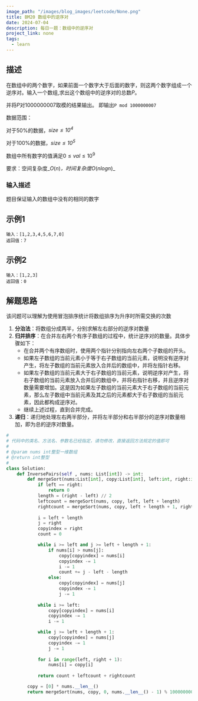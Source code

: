 ```yaml
---
image_path: "/images/blog_images/leetcode/None.png"
title: BM20 数组中的逆序对
date: 2024-07-04
description: 每日一题：数组中的逆序对
project_link: none
tags:
  - learn
---
```

## 描述

在数组中的两个数字，如果前面一个数字大于后面的数字，则这两个数字组成一个逆序对。输入一个数组,求出这个数组中的逆序对的总数$P$﻿。

并将$P$﻿对$1000000007$﻿取模的结果输出。 即输出`P mod 1000000007`

数据范围：

对于$50\%$﻿的数据，_$size≤10^4$_﻿

对于$100\%$﻿的数据，_$size≤10^5$_﻿

数组中所有数字的值满足$0≤val≤10^9$﻿

要求：空间复杂度_$O(n)$_﻿，时间复杂度_$O(nlogn)$_﻿

### **输入描述**

题目保证输入的数组中没有的相同的数字

## 示例1

```Plain
输入：[1,2,3,4,5,6,7,0]
返回值：7
```

## 示例2

```Plain
输入：[1,2,3]
返回值：0
```

## 解题思路

该问题可以理解为使用冒泡排序统计将数组排序为升序时所需交换的次数

1. **分治法**：将数组分成两半，分别求解左右部分的逆序对数量
2. **归并排序**：在合并左右两个有序子数组的过程中，统计逆序对的数量。具体步骤如下：
    - 在合并两个有序数组时，使用两个指针分别指向左右两个子数组的开头。
    - 如果左子数组的当前元素小于等于右子数组的当前元素，说明没有逆序对产生，将左子数组的当前元素放入合并后的数组中，并将左指针右移。
    - 如果左子数组的当前元素大于右子数组的当前元素，说明逆序对产生，将右子数组的当前元素放入合并后的数组中，并将右指针右移，并且逆序对数量需要增加。这是因为如果左子数组的当前元素大于右子数组的当前元素，那么左子数组中当前元素及其之后的元素都大于右子数组的当前元素，因此都构成逆序对。
    - 继续上述过程，直到合并完成。
3. **递归**：递归地处理左右两半部分，并将左半部分和右半部分的逆序对数量相加，即为总的逆序对数量。

```Python
#
# 代码中的类名、方法名、参数名已经指定，请勿修改，直接返回方法规定的值即可
#
# @param nums int整型一维数组 
# @return int整型
#
class Solution:
    def InversePairs(self , nums: List[int]) -> int:
        def mergeSort(nums:List[int], copy:List[int], left:int, right:int) -> int:
            if left == right:
                return 0
            length = (right - left) // 2
            leftcount = mergeSort(nums, copy, left, left + length)
            rightcount = mergeSort(nums, copy, left + length + 1, right)
            
            i = left + length
            j = right
            copyindex = right
            count = 0

            while i >= left and j >= left + length + 1:
                if nums[i] > nums[j]:
                    copy[copyindex] = nums[i]
                    copyindex -= 1
                    i -= 1
                    count += j - left - length
                else:
                    copy[copyindex] = nums[j]
                    copyindex -= 1
                    j -= 1
            
            while i >= left:
                copy[copyindex] = nums[i]
                copyindex -= 1
                i -= 1

            while j >= left + length + 1:
                copy[copyindex] = nums[j]
                copyindex -= 1
                j -= 1
            
            for i in range(left, right + 1):
                nums[i] = copy[i]
            
            return count + leftcount + rightcount

        copy = [0] * nums.__len__()
        return mergeSort(nums, copy, 0, nums.__len__() - 1) % 1000000007
```